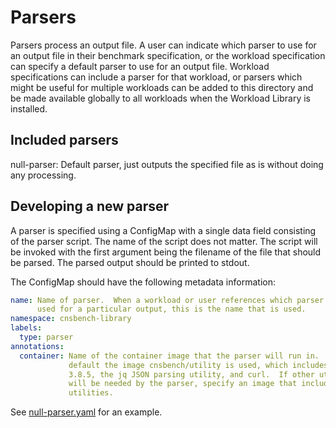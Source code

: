 # Parsers

Parsers process an output file.  A user can indicate which parser to use for an
output file in their benchmark specification, or the workload specification can
specify a default parser to use for an output file.  Workload specifications can
include a parser for that workload, or parsers which might be useful for
multiple workloads can be added to this directory and be made available globally
to all workloads when the Workload Library is installed.

## Included parsers

null-parser: Default parser, just outputs the specified file as is without doing
any processing.

## Developing a new parser

A parser is specified using a ConfigMap with a single data field consisting of
the parser script.  The name of the script does not matter. The script will be
invoked with the first argument being the filename of the file that should be
parsed.  The parsed output should be printed to stdout.

The ConfigMap should have the following metadata information:
```YAML
name: Name of parser.  When a workload or user references which parser should be
      used for a particular output, this is the name that is used.
namespace: cnsbench-library
labels:
  type: parser
annotations:
  container: Name of the container image that the parser will run in.  By
             default the image cnsbench/utility is used, which includes Python
             3.8.5, the jq JSON parsing utility, and curl.  If other utilities
             will be needed by the parser, specify an image that includes those
             utilities.
```

See
[null-parser.yaml](https://github.com/CNSBench/workload-library/blob/master/parsers/null-parser.yaml) for an example.
